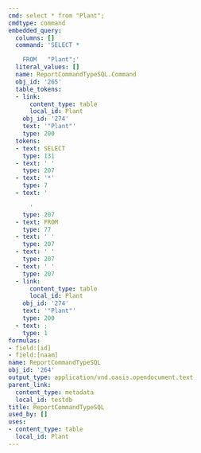 ```yaml
---
cmd: select * from "Plant";
cmdtype: command
embedded_query:
  columns: []
  command: 'SELECT *

    FROM   "Plant";'
  literal_values: []
  name: ReportCommandTypeSQL.Command
  obj_id: '265'
  table_tokens:
  - link:
      content_type: table
      local_id: Plant
    obj_id: '274'
    text: '"Plant"'
    type: 200
  tokens:
  - text: SELECT
    type: 131
  - text: ' '
    type: 207
  - text: '*'
    type: 7
  - text: '

      '
    type: 207
  - text: FROM
    type: 77
  - text: ' '
    type: 207
  - text: ' '
    type: 207
  - text: ' '
    type: 207
  - link:
      content_type: table
      local_id: Plant
    obj_id: '274'
    text: '"Plant"'
    type: 200
  - text: ;
    type: 1
formulas:
- field:[id]
- field:[naam]
name: ReportCommandTypeSQL
obj_id: '264'
output_type: application/vnd.oasis.opendocument.text
parent_link:
  content_type: metadata
  local_id: testdb
title: ReportCommandTypeSQL
used_by: []
uses:
- content_type: table
  local_id: Plant
---
```

